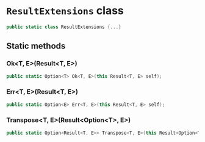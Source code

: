 # `ResultExtensions` class

```cs
public static class ResultExtensions {...}
```

## Static methods

### Ok&lt;T, E&gt;(Result&lt;T, E&gt;)

```cs
public static Option<T> Ok<T, E>(this Result<T, E> self);
```

### Err&lt;T, E&gt;(Result&lt;T, E&gt;)

```cs
public static Option<E> Err<T, E>(this Result<T, E> self);
```

### Transpose&lt;T, E&gt;(Result&lt;Option&lt;T&gt;, E&gt;)

```cs
public static Option<Result<T, E>> Transpose<T, E>(this Result<Option<T>, E> self);
```
